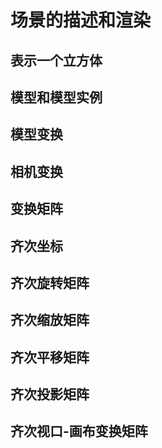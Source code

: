 # 场景的描述和渲染

## 表示一个立方体

## 模型和模型实例

## 模型变换

## 相机变换

## 变换矩阵

## 齐次坐标

## 齐次旋转矩阵

## 齐次缩放矩阵

## 齐次平移矩阵

## 齐次投影矩阵

## 齐次视口-画布变换矩阵

